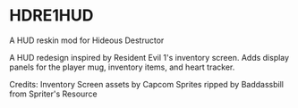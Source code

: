 # HDRE1HUD
A HUD reskin mod for Hideous Destructor

A HUD redesign inspired by Resident Evil 1's
inventory screen. Adds display panels for
the player mug, inventory items, and heart
tracker.

Credits:
Inventory Screen assets by Capcom
Sprites ripped by Baddassbill 
from Spriter's Resource
